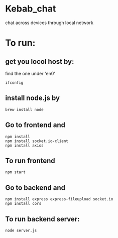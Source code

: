 # Kebab_chat
 chat across devices through local network

# To run:

## get you locol host by:
find the one under 'en0'

```
ifconfig
```

## install node.js by

```
brew install node
```

## Go to frontend and

```
npm install
npm install socket.io-client
npm install axios
```

## To run frontend

```
npm start
```

## Go to backend and 

```
npm install express express-fileupload socket.io
npm install cors
```

## To run backend server:

```
node server.js 
```




